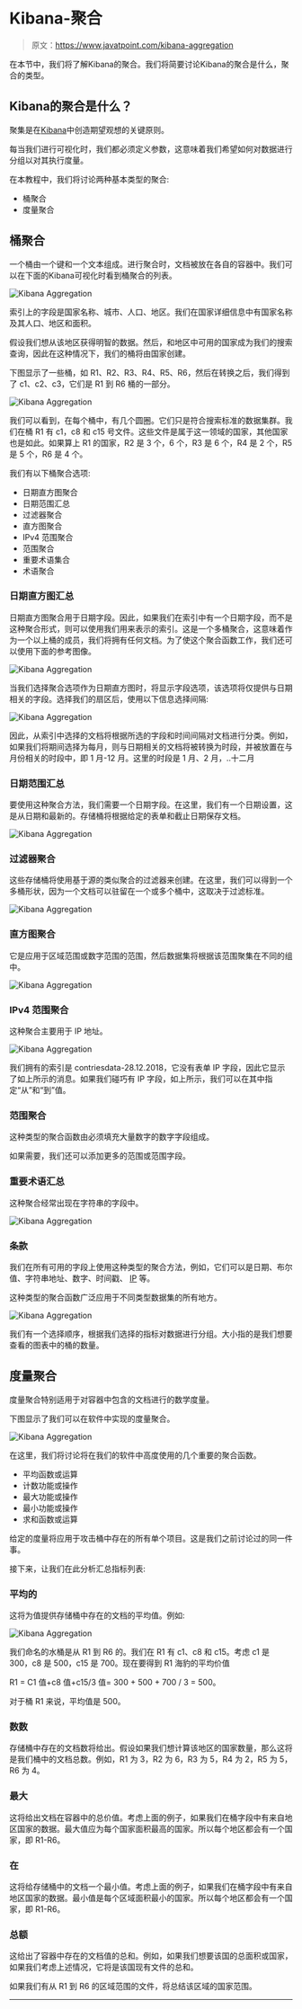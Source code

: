# Kibana-聚合

> 原文：<https://www.javatpoint.com/kibana-aggregation>

在本节中，我们将了解Kibana的聚合。我们将简要讨论Kibana的聚合是什么，聚合的类型。

## Kibana的聚合是什么？

聚集是在[Kibana](https://www.javatpoint.com/kibana)中创造期望观想的关键原则。

每当我们进行可视化时，我们都必须定义参数，这意味着我们希望如何对数据进行分组以对其执行度量。

在本教程中，我们将讨论两种基本类型的聚合:

*   桶聚合
*   度量聚合

## 桶聚合

一个桶由一个键和一个文本组成。进行聚合时，文档被放在各自的容器中。我们可以在下面的Kibana可视化时看到桶聚合的列表。

![Kibana Aggregation](img/491c8d37393a5d1eb040512049950887.png)

索引上的字段是国家名称、城市、人口、地区。我们在国家详细信息中有国家名称及其人口、地区和面积。

假设我们想从该地区获得明智的数据。然后，和地区中可用的国家成为我们的搜索查询，因此在这种情况下，我们的桶将由国家创建。

下图显示了一些桶，如 R1、R2、R3、R4、R5、R6，然后在转换之后，我们得到了 c1、c2、c3，它们是 R1 到 R6 桶的一部分。

![Kibana Aggregation](img/df9e6e49b086e5b389337935b88f7aef.png)

我们可以看到，在每个桶中，有几个圆圈。它们只是符合搜索标准的数据集群。我们在桶 R1 有 c1，c8 和 c15 号文件。这些文件是属于这一领域的国家，其他国家也是如此。如果算上 R1 的国家，R2 是 3 个，6 个，R3 是 6 个，R4 是 2 个，R5 是 5 个，R6 是 4 个。

我们有以下桶聚合选项:

*   日期直方图聚合
*   日期范围汇总
*   过滤器聚合
*   直方图聚合
*   IPv4 范围聚合
*   范围聚合
*   重要术语集合
*   术语聚合

### 日期直方图汇总

日期直方图聚合用于日期字段。因此，如果我们在索引中有一个日期字段，而不是这种聚合形式，则可以使用我们用来表示的索引。这是一个多桶聚合，这意味着作为一个以上桶的成员，我们将拥有任何文档。为了使这个聚合函数工作，我们还可以使用下面的参考图像。

![Kibana Aggregation](img/4d9d948feacdedacb5ee954ea7e5532c.png)

当我们选择聚合选项作为日期直方图时，将显示字段选项，该选项将仅提供与日期相关的字段。选择我们的扇区后，使用以下信息选择间隔:

![Kibana Aggregation](img/39e57c9a2f112536ce21539450e2e462.png)

因此，从索引中选择的文档将根据所选的字段和时间间隔对文档进行分类。例如，如果我们将期间选择为每月，则与日期相关的文档将被转换为时段，并被放置在与月份相关的时段中，即 1 月-12 月。这里的时段是 1 月、2 月，..十二月

### 日期范围汇总

要使用这种聚合方法，我们需要一个日期字段。在这里，我们有一个日期设置，这是从日期和最新的。存储桶将根据给定的表单和截止日期保存文档。

![Kibana Aggregation](img/4e17d2659bce83511abb5f39efe0dc6b.png)

### 过滤器聚合

这些存储桶将使用基于源的类似聚合的过滤器来创建。在这里，我们可以得到一个多桶形状，因为一个文档可以驻留在一个或多个桶中，这取决于过滤标准。

![Kibana Aggregation](img/c7b01e076c24114fbe286f27441b2f67.png)

### 直方图聚合

它是应用于区域范围或数字范围的范围，然后数据集将根据该范围聚集在不同的组中。

![Kibana Aggregation](img/077cf342beb4106d36f78da81c36559f.png)

### IPv4 范围聚合

这种聚合主要用于 IP 地址。

![Kibana Aggregation](img/f4229d6e883bea8076a485f8e6ec0ce7.png)

我们拥有的索引是 contriesdata-28.12.2018，它没有表单 IP 字段，因此它显示了如上所示的消息。如果我们碰巧有 IP 字段，如上所示，我们可以在其中指定“从”和“到”值。

### 范围聚合

这种类型的聚合函数由必须填充大量数字的数字字段组成。

如果需要，我们还可以添加更多的范围或范围字段。

### 重要术语汇总

这种聚合经常出现在字符串的字段中。

![Kibana Aggregation](img/bd8f24b7587b96e60d00e00bd47b77ef.png)

### 条款

我们在所有可用的字段上使用这种类型的聚合方法，例如，它们可以是日期、布尔值、字符串地址、数字、时间戳、 [IP](https://www.javatpoint.com/ip) 等。

这种类型的聚合函数广泛应用于不同类型数据集的所有地方。

![Kibana Aggregation](img/82d37f25ddab177610c061318dd72706.png)

我们有一个选择顺序，根据我们选择的指标对数据进行分组。大小指的是我们想要查看的图表中的桶的数量。

## 度量聚合

度量聚合特别适用于对容器中包含的文档进行的数学度量。

下图显示了我们可以在软件中实现的度量聚合。

![Kibana Aggregation](img/90fd26a6c02ac6a46a998e75e14e56db.png)

在这里，我们将讨论将在我们的软件中高度使用的几个重要的聚合函数。

*   平均函数或运算
*   计数功能或操作
*   最大功能或操作
*   最小功能或操作
*   求和函数或运算

给定的度量将应用于攻击桶中存在的所有单个项目。这是我们之前讨论过的同一件事。

接下来，让我们在此分析汇总指标列表:

### 平均的

这将为值提供存储桶中存在的文档的平均值。例如:

![Kibana Aggregation](img/ce31cf0fd3b1654910d2f2a655d9a6e5.png)

我们命名的水桶是从 R1 到 R6 的。我们在 R1 有 c1、c8 和 c15。考虑 c1 是 300，c8 是 500，c15 是 700。现在要得到 R1 海豹的平均价值

R1 = C1 值+c8 值+c15/3 值= 300 + 500 + 700 / 3 = 500。

对于桶 R1 来说，平均值是 500。

### 数数

存储桶中存在的文档数将给出。假设如果我们想计算该地区的国家数量，那么这将是我们桶中的文档总数。例如，R1 为 3，R2 为 6，R3 为 5，R4 为 2，R5 为 5，R6 为 4。

### 最大

这将给出文档在容器中的总价值。考虑上面的例子，如果我们在桶字段中有来自地区国家的数据。最大值应为每个国家面积最高的国家。所以每个地区都会有一个国家，即 R1-R6。

### 在

这将给存储桶中的文档一个最小值。考虑上面的例子，如果我们在桶字段中有来自地区国家的数据。最小值是每个区域面积最小的国家。所以每个地区都会有一个国家，即 R1-R6。

### 总额

这给出了容器中存在的文档值的总和。例如，如果我们想要该国的总面积或国家，如果我们考虑上述情况，它将是该国现有文件的总和。

如果我们有从 R1 到 R6 的区域范围的文件，将总结该区域的国家范围。

* * *